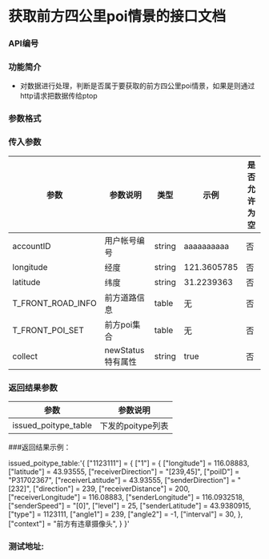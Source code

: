 
获取前方四公里poi情景的接口文档
========================

### API编号

### 功能简介
* 对数据进行处理，判断是否属于要获取的前方四公里poi情景，如果是则通过http请求把数据传给ptop

### 参数格式

### 传入参数

 参数             |参数说明         |  类型       |   示例         |是否允许为空|  
------------------|-----------------|-------------|----------------|------------|
 accountID        | 用户帐号编号    | string      |  aaaaaaaaaa    |否          | 
 longitude        | 经度	    | string      |  121.3605785   |否          | 
 latitude         | 纬度    	    | string      |  31.2239363	   |否          | 
 T_FRONT_ROAD_INFO| 前方道路信息    | table       |  无		   |否          | 
 T_FRONT_POI_SET  | 前方poi集合	    | table       |  无		   |否          | 
 collect          |newStatus特有属性| string      |  true	   |否          | 
 

### 返回结果参数

参数                | 参数说明
--------------------|-------------------------------------------
issued_poitype_table| 下发的poitype列表


###返回结果示例：

issued_poitype_table:'{
	        ["1123111"] = {
                	["1"] = {
                        	["longitude"] = 116.08883,
                        	["latitude"] = 43.93555,
                        	["receiverDirection"] = "[239,45]",
                        	["poiID"] = "P31702367",
                        	["receiverLatitude"] = 43.93555,
                        	["senderDirection"] = "[232]",
                        	["direction"] = 239,
                        	["receiverDistance"] = 200,
                        	["receiverLongitude"] = 116.08883,
                        	["senderLongitude"] = 116.0932518,
                        	["senderSpeed"] = "[0]",
                        	["level"] = 25,
                        	["senderLatitude"] = 43.9380915,
                        	["type"] = 1123111,
                        	["angle1"] = 239,
                        	["angle2"] = -1,
                        	["interval"] = 30,
                	},
                	["context"] = "前方有违章摄像头",
        		}
		}'
	

### 测试地址: 





